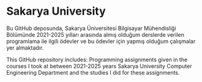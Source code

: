 # Sakarya University
 
Bu GitHub deposunda, Sakarya Üniversitesi Bilgisayar Mühendisliği Bölümünde 2021-2025 yılları arasında almış olduğum derslerde verilen programlama ile ilgili ödevler ve bu ödevler için yapmış olduğum çalışmalar yer almaktadır.

This GitHub repository includes: Programming assignments given in the courses I took at between 2021-2025 years Sakarya University Computer Engineering Department and the studies I did for these assignments.
